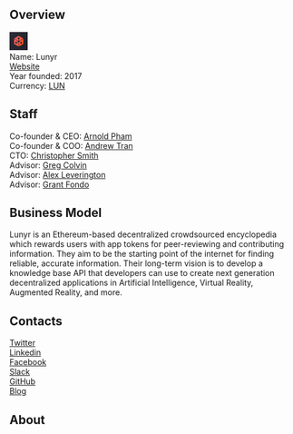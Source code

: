 ## Overview
![logo](../projects/logo/lunyr.png)  
Name: Lunyr  
[Website](https://lunyr.com/)  
Year founded: 2017  
Currency: [LUN](https://coinmarketcap.com/currencies/lunyr/)  
## Staff
Co-founder & CEO: [Arnold Pham](../people/arnold_pham.md)  
Co-founder & COO: [Andrew Tran](../people/andrew_tran.md)  
CTO: [Christopher Smith](../people/christopher_smith.md)  
Advisor: [Greg Colvin](../people/greg_colvin.md)  
Advisor: [Alex Leverington](../people/alex_leverington.md)  
Advisor: [Grant Fondo](../people/grant_fondo.md)
## Business Model
Lunyr is an Ethereum-based decentralized crowdsourced encyclopedia which rewards users with app tokens for peer-reviewing and contributing information. They aim to be the starting point of the internet for finding reliable, accurate information. Their long-term vision is to develop a knowledge base API that developers can use to create next generation decentralized applications in Artificial Intelligence, Virtual Reality, Augmented Reality, and more.
## Contacts  
[Twitter](https://twitter.com/LunyrInc)  
[Linkedin](https://www.linkedin.com/company/17874068/)  
[Facebook](https://www.facebook.com/lunyrinc/)  
[Slack](https://lunyr-community.slack.com/join/shared_invite/MjM5NjkyOTAzODQ0LTE1MDUxOTkyMzItYjAzOGE4YjQyZg)  
[GitHub](https://github.com/lunyr)  
[Blog](https://medium.com/lunyr)  
## About   
